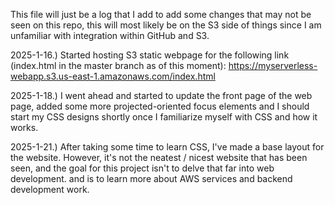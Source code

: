 This file will just be a log that I add to add some changes that may not be seen on this repo, this will most likely be on the S3 side of things since I am unfamiliar with integration within GitHub and S3.

2025-1-16.) Started hosting S3 static webpage for the following link (index.html in the master branch as of this moment): https://myserverless-webapp.s3.us-east-1.amazonaws.com/index.html

2025-1-18.) I went ahead and started to update the front page of the web page, added some more projected-oriented focus elements and I should start my CSS designs shortly once I familiarize myself with CSS and how it works. 

2025-1-21.) After taking some time to learn CSS, I've made a base layout for the website. However, it's not the neatest / nicest website that has been seen, and the goal for this project isn't to delve that far into web development.
and is to learn more about AWS services and backend development work.
